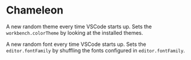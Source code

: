 # Chameleon

A new random theme every time VSCode starts up.
Sets the `workbench.colorTheme` by looking at the installed themes.

A new random font every time VSCode starts up.
Sets the `editor.fontFamily` by shuffling the fonts configured in `editor.fontFamily`.
